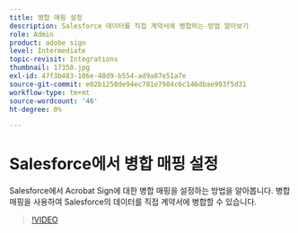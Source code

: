 ```yaml
---
title: 병합 매핑 설정
description: Salesforce 데이터를 직접 계약서에 병합하는 방법 알아보기
role: Admin
product: adobe sign
level: Intermediate
topic-revisit: Integrations
thumbnail: 17350.jpg
exl-id: 47f3b483-106e-48d9-b554-ad9a87e51a7e
source-git-commit: e02b1250de94ec781e7984c6c146dbae993f5d31
workflow-type: tm+mt
source-wordcount: '46'
ht-degree: 0%

---
```


# Salesforce에서 병합 매핑 설정

Salesforce에서 Acrobat Sign에 대한 병합 매핑을 설정하는 방법을 알아봅니다. 병합 매핑을 사용하여 Salesforce의 데이터를 직접 계약서에 병합할 수 있습니다.

>[!VIDEO](https://video.tv.adobe.com/v/17350?hidetitle=true)
